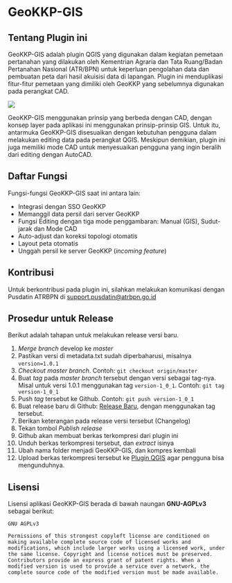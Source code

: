 # GeoKKP-GIS


## Tentang Plugin ini
GeoKKP-GIS adalah plugin QGIS yang digunakan dalam kegiatan pemetaan pertanahan yang dilakukan oleh Kementrian Agraria dan Tata Ruang/Badan Pertanahan Nasional (ATR/BPN) untuk keperluan pengolahan data dan pembuatan peta dari hasil akuisisi data di lapangan. Plugin ini menduplikasi fitur-fitur pemetaan yang dimiliki oleh GeoKKP yang sebelumnya digunakan pada perangkat CAD.

![](./images/screenshot.png)

GeoKKP-GIS menggunakan prinsip yang berbeda dengan CAD, dengan konsep layer pada aplikasi ini menggunakan prinsip-prinsip GIS. Untuk itu, antarmuka GeoKKP-GIS disesuaikan dengan kebutuhan pengguna dalam melakukan editing data pada perangkat QGIS. Meskipun demikian, plugin ini juga memiliki mode CAD untuk menyesuaikan pengguna yang ingin beralih dari editing dengan AutoCAD.


## Daftar Fungsi
Fungsi-fungsi GeoKKP-GIS saat ini antara lain:
* Integrasi dengan SSO GeoKKP
* Memanggil data persil dari server GeoKKP
* Fungsi Editing dengan tiga mode penggambaran: Manual (GIS), Sudut-jarak dan Mode CAD
* Auto-adjust dan koreksi topologi otomatis
* Layout peta otomatis
* Unggah persil ke server GeoKKP (*incoming feature*)


## Kontribusi
Untuk berkontribusi pada plugin ini, silahkan melakukan komunikasi dengan Pusdatin ATRBPN di support.pusdatin@atrbpn.go.id


## Prosedur untuk Release
Berikut adalah tahapan untuk melakukan release versi baru.
1. _Merge branch_ develop ke _master_
2. Pastikan versi di metadata.txt sudah diperbaharusi, misalnya `version=1.0.1`
3. _Checkout master branch_. Contoh: `git checkout origin/master`
4. Buat _tag_ pada _master branch_ tersebut dengan versi sebagai tag-nya. Misal untuk versi 1.0.1 menggunakan tag `version-1_0_1`. Contoh: `git tag version-1_0_1`
5. Push _tag_ tersebut ke Github. Contoh: `git push version-1_0_1`
6. Buat release baru di Github: [Release Baru](https://github.com/danylaksono/GeoKKP-GIS/releases/new), dengan menggunakan tag tersebut.
7. Berikan keterangan pada release versi tersebut (Changelog)
8. Tekan tombol _Publish release_
9. Github akan membuat berkas terkompresi dari plugin ini
10. Unduh berkas terkompresi tersebut, dan _extract_ isinya
11. Ubah nama folder menjadi GeoKKP-GIS, dan kompres kembali
12. Upload berkas terkompresi tersebut ke [Plugin QGIS](https://plugins.qgis.org/) agar pengguna bisa mengunduhnya.

## Lisensi
Lisensi aplikasi GeoKKP-GIS berada di bawah naungan **GNU-AGPLv3** sebagai berikut:

```
GNU AGPLv3

Permissions of this strongest copyleft license are conditioned on making available complete source code of licensed works and modifications, which include larger works using a licensed work, under the same license. Copyright and license notices must be preserved. Contributors provide an express grant of patent rights. When a modified version is used to provide a service over a network, the complete source code of the modified version must be made available.
```
